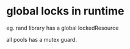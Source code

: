 # global locks in runtime

eg. rand library has a global lockedResource

all pools has a mutex guard.

